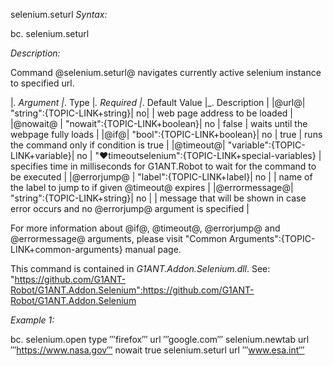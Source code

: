 selenium.seturl
*Syntax:*

bc. selenium.seturl

*Description:*

Command @selenium.seturl@ navigates currently active selenium instance to specified url.

|_. Argument |_. Type |_. Required |_. Default Value |_. Description |
|@url@| "string":{TOPIC-LINK+string}| no|  | web page address to be loaded |
|@nowait@ | "nowait":{TOPIC-LINK+boolean}| no | false | waits until the webpage fully loads |
|@if@| "bool":{TOPIC-LINK+boolean}| no | true | runs the command only if condition is true |
|@timeout@| "variable":{TOPIC-LINK+variable}| no | "♥timeoutselenium":{TOPIC-LINK+special-variables} | specifies time in milliseconds for G1ANT.Robot to wait for the command to be executed |
|@errorjump@ | "label":{TOPIC-LINK+label}| no | | name of the label to jump to if given @timeout@ expires |
|@errormessage@| "string":{TOPIC-LINK+string}| no |  | message that will be shown in case error occurs and no @errorjump@ argument is specified |

For more information about @if@, @timeout@, @errorjump@ and @errormessage@ arguments, please visit "Common Arguments":{TOPIC-LINK+common-arguments} manual page.

This command is contained in *G1ANT.Addon.Selenium.dll*.
See: "https://github.com/G1ANT-Robot/G1ANT.Addon.Selenium":https://github.com/G1ANT-Robot/G1ANT.Addon.Selenium

*Example 1:*

bc. selenium.open type ‴firefox‴ url ‴google.com‴
selenium.newtab url ‴https://www.nasa.gov‴ nowait true
selenium.seturl url ‴www.esa.int‴